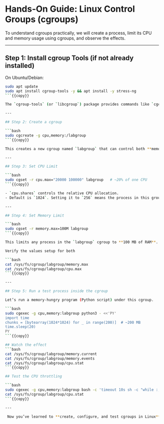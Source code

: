 # Hands-On Guide: Linux Control Groups (cgroups)

To understand cgroups practically, we will create a process, limit its CPU and memory usage using cgroups, and observe the effects.

---

## Step 1: Install cgroup Tools (if not already installed)

On Ubuntu/Debian:

```bash
sudo apt update
sudo apt install cgroup-tools -y && apt install -y stress-ng
```{{copy}}

The `cgroup-tools` (or `libcgroup`) package provides commands like `cgcreate`, `cgexec`, and `cgset` that help us manage cgroups easily.

---

## Step 2: Create a cgroup

```bash
sudo cgcreate -g cpu,memory:/labgroup
```{{copy}}

This creates a new cgroup named `labgroup` that can control both **memory** and **CPU** usage. The path `/sys/fs/cgroup/` will now have a `labgroup` directory.

---

## Step 3: Set CPU Limit

```bash
sudo cgset -r cpu.max="20000 100000" labgroup   # ~20% of one CPU
```{{copy}}

- `cpu.shares` controls the relative CPU allocation.  
- Default is `1024`. Setting it to `256` means the process in this group gets **about 1/4 CPU share** compared to normal processes.

---

## Step 4: Set Memory Limit

```bash
sudo cgset -r memory.max=100M labgroup
```{{copy}}

This limits any process in the `labgroup` cgroup to **100 MB of RAM**. If it exceeds, the kernel’s OOM (Out-of-Memory) killer will terminate it.

Verify the values setup for both

```bash
cat /sys/fs/cgroup/labgroup/memory.max
cat /sys/fs/cgroup/labgroup/cpu.max
```{{copy}}

---

## Step 5: Run a test process inside the cgroup 

Let’s run a memory-hungry program (Python script) under this cgroup.

```bash
sudo cgexec -g cpu,memory:labgroup python3 - <<'PY'
import time
chunks = [bytearray(1024*1024) for _ in range(200)]  # ~200 MB
time.sleep(20)
PY
```{{copy}}

## Watch the effect
```bash
cat /sys/fs/cgroup/labgroup/memory.current
cat /sys/fs/cgroup/labgroup/memory.events
cat /sys/fs/cgroup/labgroup/cpu.stat
```{{copy}}

## Test the CPU throttling

```bash
sudo cgexec -g cpu,memory:labgroup bash -c 'timeout 10s sh -c "while :; do :; done"'
cat /sys/fs/cgroup/labgroup/cpu.stat
```{{copy}}

---

 Now you’ve learned to **create, configure, and test cgroups in Linux**

